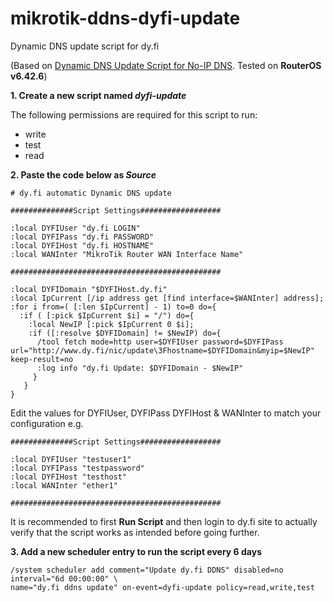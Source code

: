 # mikrotik-ddns-dyfi-update
Dynamic DNS update script for dy.fi

(Based on <a href="https://wiki.mikrotik.com/wiki/Dynamic_DNS_Update_Script_for_No-IP_DNS">Dynamic DNS Update Script for No-IP DNS</a>. Tested on **RouterOS v6.42.6**)


**1. Create a new script named _dyfi-update_**

The following permissions are required for this script to run:
* write
* test
* read


**2. Paste the code below as _Source_**
```
# dy.fi automatic Dynamic DNS update

##############Script Settings##################

:local DYFIUser "dy.fi LOGIN"
:local DYFIPass "dy.fi PASSWORD"
:local DYFIHost "dy.fi HOSTNAME"
:local WANInter "MikroTik Router WAN Interface Name"

###############################################

:local DYFIDomain "$DYFIHost.dy.fi"
:local IpCurrent [/ip address get [find interface=$WANInter] address];
:for i from=( [:len $IpCurrent] - 1) to=0 do={ 
  :if ( [:pick $IpCurrent $i] = "/") do={ 
    :local NewIP [:pick $IpCurrent 0 $i];
    :if ([:resolve $DYFIDomain] != $NewIP) do={
      /tool fetch mode=http user=$DYFIUser password=$DYFIPass url="http://www.dy.fi/nic/update\3Fhostname=$DYFIDomain&myip=$NewIP" keep-result=no
      :log info "dy.fi Update: $DYFIDomain - $NewIP"
     }
   } 
}
```
Edit the values for DYFIUser, DYFIPass DYFIHost & WANInter to match your configuration e.g.
```
##############Script Settings##################

:local DYFIUser "testuser1"
:local DYFIPass "testpassword"
:local DYFIHost "testhost"
:local WANInter "ether1"

###############################################
```
It is recommended to first **Run Script** and then login to dy.fi site to actually verify that the script works as intended before going further.


**3. Add a new scheduler entry to run the script every 6 days**
```
/system scheduler add comment="Update dy.fi DDNS" disabled=no interval="6d 00:00:00" \
name="dy.fi ddns update" on-event=dyfi-update policy=read,write,test
```
